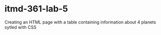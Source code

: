 # itmd-361-lab-5

Creating an HTML page with a table containing information about 4 planets sytled with CSS
